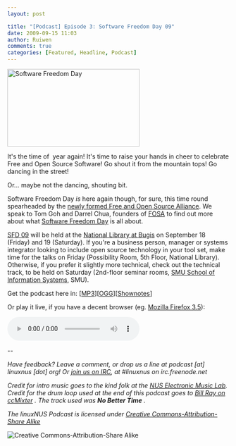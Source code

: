 ```yaml
---
layout: post

title: "[Podcast] Episode 3: Software Freedom Day 09"
date: 2009-09-15 11:03
author: Ruiwen
comments: true
categories: [Featured, Headline, Podcast]
---
```

<img src="http://linuxNUS.org/wp-content/uploads/2009/09/sfdLogo-300x176.png" alt="Software Freedom Day" title="SFD" width="300" height="176" class="size-medium wp-image-876" />

It's the time of  year again! It's time to raise your hands in cheer to celebrate Free and Open Source Software! Go shout it from the mountain tops! Go dancing in the street!

Or... maybe not the dancing, shouting bit.

Software Freedom Day <em>is </em>here again though, for sure, this time round spearheaded by the <a title="Episode 2: Birth of the Alliance - FOSA" href="http://linuxnus.org/2009/05/20/podcast-episode-1-birth-of-the-alliance/">newly formed Free and Open Source Alliance</a>. We speak to Tom Goh and Darrel Chua, founders of <a href="http://fosa.sg">FOSA</a> to find out more about what <a href="http://softwarefreedomday.org/">Software Freedom Day</a> is all about.

<a href="http://softwarefreedomday.sg">SFD 09</a> will be held at the <a href="http://gothere.sg/directions#national%20library:">National Library at Bugis</a> on September 18 (Friday) and 19 (Saturday). If you're a business person, manager or systems integrator looking to include open source technology in your tool set, make time for the talks on Friday (Possibility Room, 5th Floor, National Library). Otherwise, if you prefer it slightly more technical, check out the technical track, to be held on Saturday (2nd-floor seminar rooms, <a href="http://www.sis.smu.edu.sg/index.asp">SMU School of Information Systems</a>, SMU).

Get the podcast here in: [<a href="http://opensource.nus.edu.sg/podcasts/linuxnus-episode3-software_freedom_day_09.mp3">MP3</a>][<a href="http://opensource.nus.edu.sg/podcasts/linuxnus-episode3-software_freedom_day_09.ogg">OGG</a>][<a href="http://opensource.nus.edu.sg/podcasts/linuxnus-episode3-software_freedom_day_09-shownotes.txt">Shownotes</a>]

<p> Or play it live, if you have a decent browser (eg. <a href="http://mozilla.com/products/firefox">Mozilla Firefox 3.5</a>): </p>
<p>
 <audio src="http://opensource.nus.edu.sg/podcasts/linuxnus-episode3-software_freedom_day_09.ogg" autobuffer controls>
  <em>Sorry. Your browser does not support the <code>audio</code> element.</em>
 </audio>
</p>
--

<em>Have feedback? Leave a comment, or drop us a line at podcast [at] linuxnus [dot] org! Or <a href="http://linuxnus.org/irc">join us on IRC</a>, at #linuxnus on irc.freenode.net</em>

<em>
Credit for intro music goes to the kind folk at the <a title="NUS Electronic Music Lab" href="http://eml.uzyn.com">NUS Electronic Music Lab</a>.
Credit for the drum loop used at the end of this podcast goes to <a href="http://ccmixter.org/people/BillRayDrums/sample">Bill Ray on ccMixter</a> . The track used was <strong>No Better Time</strong> .
</em>

<em>The linuxNUS Podcast is licensed under <a href="http://creativecommons.org/licenses/by-sa/3.0/">Creative Commons-Attribution-Share Alike</a> </em>

<em> </em>

<img src="http://i.creativecommons.org/l/by-sa/3.0/88x31.png" alt="Creative Commons-Attribution-Share Alike" />
